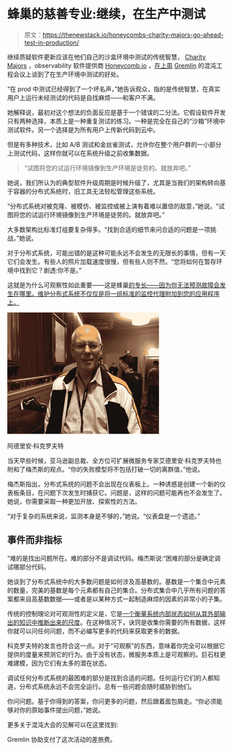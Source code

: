# 蜂巢的慈善专业:继续，在生产中测试

> 原文：<https://thenewstack.io/honeycombs-charity-majors-go-ahead-test-in-production/>

继续质疑软件更新应该在他们自己的沙盒环境中测试的传统智慧， [Charity Majors](https://twitter.com/mipsytipsy) ，observability 软件提供商 [Honeycomb.io](https://www.honeycomb.io) ，[在上周](https://www.slideshare.net/CharityMajors/chaos-engineering-without-observability-is-just-chaos) [Gremlin](https://www.gremlin.com/) 的混沌工程会议上谈到了在生产环境中测试的好处。

“在 prod 中测试已经得到了一个坏名声，”她告诉观众，指的是传统智慧，在真实用户上运行未经测试的代码是自找麻烦——和客户不满。

她解释说，最初对这个想法的负面反应是基于一个错误的二分法。它假设软件开发只有两种选择，本质上是一种重复测试的练习。一种是完全在自己的“沙箱”环境中测试软件。另一个选择是为所有用户上传新代码到云中。

但是有多种技术，比如 A/B 测试和金丝雀测试，允许你在整个用户群的一小部分上测试代码，这样你就可以在系统升级之前收集数据。

> “试图将您的试运行环境镜像到生产环境是徒劳的。就放弃吧。”

她说，我们所认为的典型软件升级周期是时候升级了，尤其是当我们的架构转向基于容器的分布式系统时，旧工具无法轻松管理这些系统。

“分布式系统对被克隆、被模仿、被监控或被上演有着难以置信的敌意，”她说。“试图将您的试运行环境镜像到生产环境是徒劳的。就放弃吧。”

大多数架构比标准灯组要复杂得多。“找到合适的细节来问合适的问题是一项挑战，”她说。

对于分布式系统，可能出错的是这种可能永远不会发生的无限长的事情，但有一天它们会发生。有些人的照片加载速度很慢，但有些人则不然。“您将如何在暂存环境中找到它？剧透:你不是。”

这就是为什么可观察性如此重要——这是蜂巢[的专长——因为你无法预测故障会发生在哪里。维护分布式系统不仅仅是将一组标准的监控代理附加到您的应用程序上。](https://thenewstack.io/honeycomb-addresses-flawed-systems/)

![](img/3bfa94eca0f93ca36935fa3ed16c0c66.png)

阿德里安·科克罗夫特

当天早些时候，亚马逊副总裁、全方位可扩展微服务专家艾德里安·科克罗夫特也附和了梅杰斯的观点。“你的失败模型将不包括打破一切的离群值，”他说。

梅杰斯指出，分布式系统的问题不会出现在仪表板上。一种诱惑是创建一个新的仪表板条目，在问题下次发生时捕获它。问题是，这样的问题可能再也不会发生了。她说，你需要采取一种更加开放、探索性的方法。

“对于复杂的系统来说，监测本身是不够的，”她说。“仪表盘是一个遗迹。”

## 事件而非指标

“难的是找出问题所在。难的部分不是调试代码。梅杰斯说:“困难的部分是确定调试哪部分代码。

她谈到了分布式系统中的大多数问题是如何涉及高基数的。基数是一个集合中元素的数量，完美的基数是每个元素都有自己的集合。分布式集合中几乎所有问题的答案都来自高基数数据——或者是以某种方式一起制造麻烦的因素的非常小的子集。

传统的控制理论对可观测性的定义是，它是[一个衡量系统内部状态如何从其外部输出的知识中推断出来的尺度](https://en.wikipedia.org/wiki/Observability#cite_note-1)。在这种情况下，诀窍是收集你需要的所有数据，这样你就可以问任何问题，而不必编写更多的代码来获取更多的数据。

科克罗夫特的发言也符合这一点。对于“可观察”的东西，意味着你完全可以根据它提供的度量来预测它的行为。由于没有状态，微服务本质上是可观察的。巨石柱更难建模，因为它们有太多的潜在状态。

调试任何分布式系统的最困难的部分是找到合适的问题。任何运行它们的人都知道，分布式系统永远不会完全运行。总有一些问题会随时威胁到他们。

你问问题。基于你得到的答案，你问更多的问题，然后跟着面包屑走。“你必须能够对你的原始事件提出问题，”她说。

更多关于混沌大会的见解可以在这里找到:

Gremlin 协助支付了这次活动的差旅费。

<svg xmlns:xlink="http://www.w3.org/1999/xlink" viewBox="0 0 68 31" version="1.1"><title>Group</title> <desc>Created with Sketch.</desc></svg>